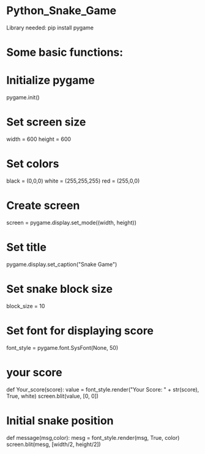 # Python_Snake_Game
Library needed: pip install pygame

# Some basic functions:

# Initialize pygame
pygame.init()

# Set screen size
width = 600
height = 600

# Set colors
black = (0,0,0)
white = (255,255,255)
red = (255,0,0)

# Create screen
screen = pygame.display.set_mode((width, height))

# Set title
pygame.display.set_caption("Snake Game")

# Set snake block size
block_size = 10

# Set font for displaying score
font_style = pygame.font.SysFont(None, 50)

# your score
def Your_score(score):
    value = font_style.render("Your Score: " + str(score), True, white)
    screen.blit(value, [0, 0])

# Initial snake position
def message(msg,color):
    mesg = font_style.render(msg, True, color)
    screen.blit(mesg, [width/2, height/2])
